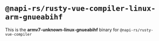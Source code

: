 # `@napi-rs/rusty-vue-compiler-linux-arm-gnueabihf`

This is the **armv7-unknown-linux-gnueabihf** binary for `@napi-rs/rusty-vue-compiler`
